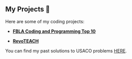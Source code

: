 

## My Projects 🚀

Here are some of my coding projects:

- [**FBLA Coding and Programming Top 10**](https://github.com/Ertugrul12345/FBLA-Coding-and-programming)  

- [**RevoTEACH**](https://github.com/Ertugrul12345/RevoTeach/new/main?filename=README.md)  



You can find my past solutions to USACO problems [HERE](https://github.com/Ertugrul12345/Usaco-Solutions/tree/main).

